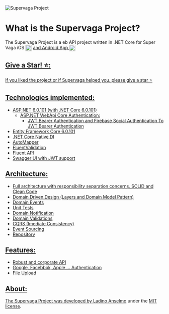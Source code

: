 <img src="https://play-lh.googleusercontent.com/EjXjJUZWxktiHSdfn-pX8StDrHtxLtEfL6Wp-IoSfVUyDYdgQiigAP2Zt8RxIDUsDHo=w330-h160" alt="Supervaga Project"> 

What is the Supervaga Project?
=====================
The Supervaga Project is a eb API project written in .NET Core for Super Vaga iOS <img align="center" alt="Super Vaga app on Apple Store" height="20" width="20" src="https://cdn.jsdelivr.net/gh/devicons/devicon/icons/apple/apple-original.svg"></a>
  <a href="https://apps.apple.com/mz/developer/ladino-anselmo-arnaldo/id1591706007" target="_blank" > and Android App <img align="center" alt="Super Vaga app on Apple Store" height="20" width="20" src="https://cdn.jsdelivr.net/gh/devicons/devicon/icons/android/android-original.svg"></a>
  <a href="https://play.google.com/store/apps/dev?id=5684520659897537418" target="_blank" >

## Give a Star! ⭐️:
If you liked the project or if Supervaga helped you, please give a star ⭐️

## Technologies implemented:

- ASP.NET 6.0.101 (with .NET Core 6.0.101)
    - ASP.NET WebApi Core Authentication:
        - JWT Bearer Authentication and Firebase Social Authentication To JWT Bearer Authentication
- Entity Framework Core 6.0.101
- .NET Core Native DI
- AutoMapper
- FluentValidation
- Fluent API
- Swagger UI with JWT support

## Architecture:

- Full architecture with responsibility separation concerns, SOLID and Clean Code
- Domain Driven Design (Layers and Domain Model Pattern)
- Domain Events
- Unit Tests
- Domain Notification
- Domain Validations
- CQRS (Imediate Consistency)
- Event Sourcing
- Repository

## Features:

- Robust and corporate API
- Google, Facebbok, Apple ... Authentication
- File Upload


## About:
The Supervaga Project was developed by [Ladino Anselmo](http://t.me/layndev) under the [MIT license](LICENSE).
